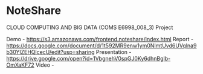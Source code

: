 # NoteShare
CLOUD COMPUTING AND BIG DATA (COMS E6998_008_3) Project


Demo - https://s3.amazonaws.com/frontend.noteshare/index.html
Report - https://docs.google.com/document/d/1t592MR9enw1ym0NImtUvd6UVqlna9b30YlZEHQlcecU/edit?usp=sharing
Presentation - https://drive.google.com/open?id=1VbgnehV0spGJ0Ky6dhnBglb-OmXaKF72
Video - 
